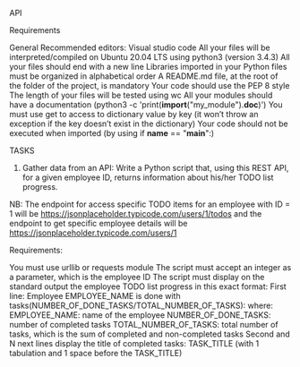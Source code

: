 API

Requirements

General
Recommended editors: Visual studio code
All your files will be interpreted/compiled on Ubuntu 20.04 LTS using python3 (version 3.4.3)
All your files should end with a new line
Libraries imported in your Python files must be organized in alphabetical order
A README.md file, at the root of the folder of the project, is mandatory
Your code should use the PEP 8 style
The length of your files will be tested using wc
All your modules should have a documentation (python3 -c 'print(**import**("my_module").**doc**)')
You must use get to access to dictionary value by key (it won’t throw an exception if the key doesn’t exist in the dictionary)
Your code should not be executed when imported (by using if **name** == "**main**":)

TASKS

1. Gather data from an API: Write a Python script that, using this REST API, for a given employee ID, returns information about his/her TODO list progress.

NB: The endpoint for access specific TODO items for an employee with ID = 1 will be https://jsonplaceholder.typicode.com/users/1/todos and the endpoint to get specific employee details will be https://jsonplaceholder.typicode.com/users/1

Requirements:

You must use urllib or requests module
The script must accept an integer as a parameter, which is the employee ID
The script must display on the standard output the employee TODO list progress in this exact format:
First line: Employee EMPLOYEE_NAME is done with tasks(NUMBER_OF_DONE_TASKS/TOTAL_NUMBER_OF_TASKS):
where:
EMPLOYEE_NAME: name of the employee
NUMBER_OF_DONE_TASKS: number of completed tasks
TOTAL_NUMBER_OF_TASKS: total number of tasks, which is the sum of completed and non-completed tasks
Second and N next lines display the title of completed tasks: TASK_TITLE (with 1 tabulation and 1 space before the TASK_TITLE)
